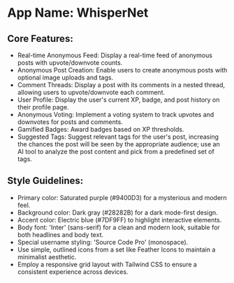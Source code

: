 # **App Name**: WhisperNet

## Core Features:

- Real-time Anonymous Feed: Display a real-time feed of anonymous posts with upvote/downvote counts.
- Anonymous Post Creation: Enable users to create anonymous posts with optional image uploads and tags.
- Comment Threads: Display a post with its comments in a nested thread, allowing users to upvote/downvote each comment.
- User Profile: Display the user's current XP, badge, and post history on their profile page.
- Anonymous Voting: Implement a voting system to track upvotes and downvotes for posts and comments.
- Gamified Badges: Award badges based on XP thresholds.
- Suggested Tags: Suggest relevant tags for the user's post, increasing the chances the post will be seen by the appropriate audience; use an AI tool to analyze the post content and pick from a predefined set of tags.

## Style Guidelines:

- Primary color: Saturated purple (#9400D3) for a mysterious and modern feel.
- Background color: Dark gray (#28282B) for a dark mode-first design.
- Accent color: Electric blue (#7DF9FF) to highlight interactive elements.
- Body font: 'Inter' (sans-serif) for a clean and modern look, suitable for both headlines and body text.
- Special username styling: 'Source Code Pro' (monospace).
- Use simple, outlined icons from a set like Feather Icons to maintain a minimalist aesthetic.
- Employ a responsive grid layout with Tailwind CSS to ensure a consistent experience across devices.